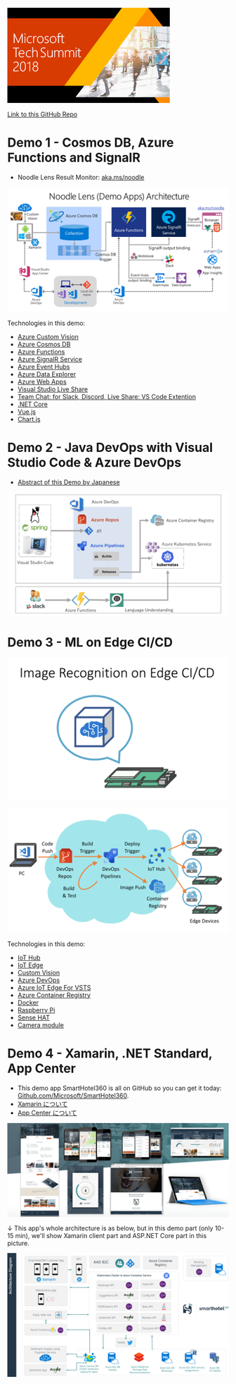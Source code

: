 ![Tech Summit 2018 banner](images/corporate_img_05.jpg)

[Link to this GitHub Repo](http://github.com/drewby/ts18dev)

# Demo 1 - Cosmos DB, Azure Functions and SignalR

* Noodle Lens Result Monitor: [aka.ms/noodle](https://aka.ms/noodle)

![Noodle Lens Architecuture](images/Demo1Arch.png)

Technologies in this demo:
* [Azure Custom Vision](https://azure.microsoft.com/ja-jp/services/cognitive-services/custom-vision-service/)
* [Azure Cosmos DB](https://azure.microsoft.com/ja-jp/services/cosmos-db/)
* [Azure Functions](https://azure.microsoft.com/ja-jp/services/functions/)
* [Azure SignalR Service](https://azure.microsoft.com/ja-jp/services/signalr-service/)
* [Azure Event Hubs](https://azure.microsoft.com/ja-jp/services/event-hubs/)
* [Azure Data Explorer](https://azure.microsoft.com/ja-jp/services/data-explorer/)
* [Azure Web Apps](https://azure.microsoft.com/ja-jp/services/app-service/web/)
* [Visual Studio Live Share](https://visualstudio.microsoft.com/ja/services/live-share/)
* [Team Chat: for Slack, Discord, Live Share: VS Code Extention](https://marketplace.visualstudio.com/items?itemName=karigari.chat)
* [.NET Core](https://dot.net/)
* [Vue.js](https://jp.vuejs.org/index.html)
* [Chart.js](http://www.chartjs.org/)

# Demo 2 - Java DevOps with Visual Studio Code & Azure DevOps

* [Abstract of this Demo by Japanese](./demo2/demo2.md)

![demo2arch](images/Demo2Arch.jpg)

# Demo 3 - ML on Edge CI/CD
![demo3title](images/demo3-title.png)

![demo3arch](images/demo3-arch.png)

Technologies in this demo:
* [IoT Hub](https://docs.microsoft.com/ja-jp/azure/iot-hub/)
* [IoT Edge](https://docs.microsoft.com/ja-jp/azure/iot-edge/)
* [Custom Vision](https://www.customvision.ai/)
* [Azure DevOps](https://azure.microsoft.com/ja-jp/services/devops/)
* [Azure IoT Edge For VSTS](https://marketplace.visualstudio.com/items?itemName=vsc-iot.iot-edge-build-deploy)
* [Azure Container Registry](https://docs.microsoft.com/ja-jp/azure/container-registry/)
* [Docker](https://www.docker.com/)
* [Raspberry Pi](https://www.raspberrypi.org/)
* [Sense HAT](https://www.raspberrypi.org/products/sense-hat/)
* [Camera module](https://www.raspberrypi.org/products/sense-hat/)

# Demo 4 - Xamarin, .NET Standard, App Center

* This demo app SmartHotel360 is all on GitHub so you can get it today: [Github.com/Microsoft/SmartHotel360](https://github.com/Microsoft/SmartHotel360).
* [Xamarin について](https://docs.microsoft.com/ja-jp/xamarin/)
* [App Center について](https://azure.microsoft.com/ja-jp/services/app-center/)

![app](images/SmartHotel360_ReferenceApps.png)

↓ This app's whole architecture is as below, but in this demo part (only 10-15 min), we'll show Xamarin client part and ASP.NET Core part in this picture.

![demo4arch](images/Demo4Arch.png)
